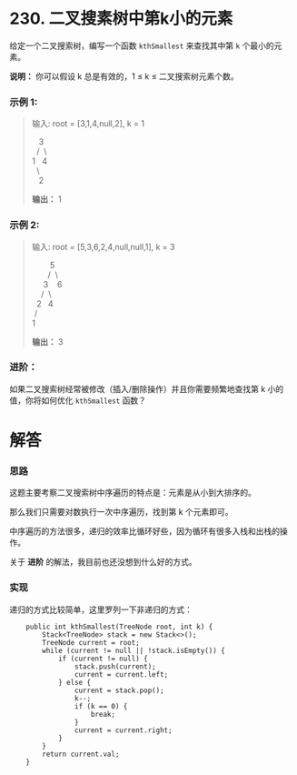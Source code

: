 # 230. 二叉搜素树中第k小的元素

给定一个二叉搜索树，编写一个函数 `kthSmallest` 来查找其中第 `k` 个最小的元素。

**说明：** 你可以假设 k 总是有效的，1 ≤ k ≤ 二叉搜索树元素个数。

### 示例 1:

> 输入: root = [3,1,4,null,2], k = 1
>
> &nbsp;&nbsp;&nbsp;3  
> &nbsp;&nbsp;/&nbsp;&nbsp;\\  
> 1&nbsp;&nbsp;&nbsp;4  
> &nbsp;&nbsp;\\  
> &nbsp;&nbsp;&nbsp;2
>
> **输出：** 1

### 示例 2:

> 输入: root = [5,3,6,2,4,null,null,1], k = 3
>
> &nbsp;&nbsp;&nbsp;&nbsp;&nbsp;&nbsp;&nbsp;&nbsp;5  
> &nbsp;&nbsp;&nbsp;&nbsp;&nbsp;&nbsp;&nbsp;/&nbsp;&nbsp;\\  
> &nbsp;&nbsp;&nbsp;&nbsp;&nbsp;3&nbsp;&nbsp;&nbsp;&nbsp;6  
> &nbsp;&nbsp;&nbsp;&nbsp;/&nbsp;&nbsp;\\  
> &nbsp;&nbsp;2&nbsp;&nbsp;&nbsp;4  
> &nbsp;/  
> 1
>
> **输出：** 3

### 进阶：

如果二叉搜索树经常被修改（插入/删除操作）并且你需要频繁地查找第 k 小的值，你将如何优化 `kthSmallest` 函数？

# 解答

### 思路

这题主要考察二叉搜索树中序遍历的特点是：元素是从小到大排序的。

那么我们只需要对数执行一次中序遍历，找到第 k 个元素即可。

中序遍历的方法很多，递归的效率比循环好些，因为循环有很多入栈和出栈的操作。

关于 **进阶** 的解法，我目前也还没想到什么好的方式。

### 实现

递归的方式比较简单，这里罗列一下非递归的方式：

```
    public int kthSmallest(TreeNode root, int k) {
        Stack<TreeNode> stack = new Stack<>();
        TreeNode current = root;
        while (current != null || !stack.isEmpty()) {
            if (current != null) {
                stack.push(current);
                current = current.left;
            } else {
                current = stack.pop();
                k--;
                if (k == 0) {
                    break;
                }
                current = current.right;
            }
        }
        return current.val;
    }
```